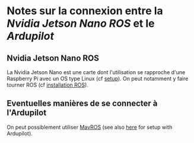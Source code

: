 # Notes sur la connexion entre la *Nvidia Jetson Nano ROS* et le *Ardupilot*

## Nvidia Jetson Nano ROS

La Nvidia Jetson Nano est une carte dont l'utilisation se rapproche d'une Raspberry Pi avec un OS type Linux (cf [setup](https://automaticaddison.com/how-to-set-up-the-nvidia-jetson-nano-developer-kit/)). On peut notamment y faire tourner ROS (cf [installation ROS](https://automaticaddison.com/how-to-control-a-robots-velocity-remotely-using-ros/)).

## Eventuelles manières de se connecter à l'Ardupilot

On peut possiblement utiliser [MavROS](https://github.com/mavlink/mavros/tree/master/mavros) (see also [here](https://ardupilot.org/dev/docs/ros.html) for setup with Ardupilot).